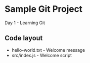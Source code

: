 # Sample Git Project
Day 1 - Learning Git

## Code layout
- hello-world.txt - Welcome message
- src/index.js - Welcome script